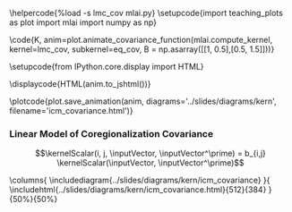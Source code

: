 \helpercode{%load -s lmc_cov mlai.py}
\setupcode{import teaching_plots as plot
import mlai
import numpy as np}

\code{K, anim=plot.animate_covariance_function(mlai.compute_kernel, 
                                         kernel=lmc_cov, subkernel=eq_cov,
										 B = np.asarray([[1, 0.5],[0.5, 1.5]]))}

\setupcode{from IPython.core.display import HTML}

\displaycode{HTML(anim.to_jshtml())}

\plotcode{plot.save_animation(anim, 
                    diagrams='../slides/diagrams/kern', 
				    filename='icm_covariance.html')}


### Linear Model of Coregionalization Covariance

$$\kernelScalar(i, j, \inputVector, \inputVector^\prime) = b_{i,j} \kernelScalar(\inputVector, \inputVector^\prime)$$

\columns{
\includediagram{../slides/diagrams/kern/icm_covariance}
}{
\includehtml{../slides/diagrams/kern/icm_covariance.html}{512}{384}
}{50%}{50%}

